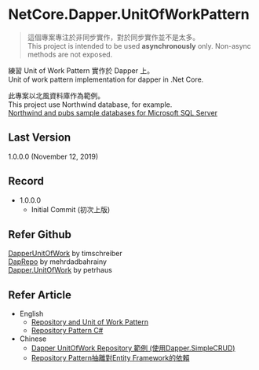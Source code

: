 # NetCore.Dapper.UnitOfWorkPattern
> 這個專案專注於非同步實作，對於同步實作並不是太多。  
> This project is intended to be used **asynchronously** only. Non-async methods are not exposed.  

練習 Unit of Work Pattern 實作於 Dapper 上。  
Unit of work pattern implementation for dapper in .Net Core.  

此專案以北風資料庫作為範例。  
This project use Northwind database, for example.  
[Northwind and pubs sample databases for Microsoft SQL Server](https://github.com/microsoft/sql-server-samples/tree/master/samples/databases/northwind-pubs)
## Last Version
1.0.0.0 (November 12, 2019)
## Record
* 1.0.0.0
  * Initial Commit (初次上版)
## Refer Github
[DapperUnitOfWork](https://github.com/timschreiber/DapperUnitOfWork) by timschreiber  
[DapRepo](https://github.com/mehrdadbahrainy/DapRepo) by mehrdadbahrainy  
[Dapper.UnitOfWork](https://github.com/outmatic/Dapper.UnitOfWork) by petrhaus  
## Refer Article
* English
  * [Repository and Unit of Work Pattern](https://www.programmingwithwolfgang.com/repository-and-unit-of-work-pattern/)  
  * [Repository Pattern C#](https://kudchikarsk.com/repository-pattern-csharp/)  
* Chinese
  * [Dapper UnitOfWork Repository 範例 (使用Dapper.SimpleCRUD)](http://gn870988-blog.logdown.com/posts/7816198-example-of-c-dapper-unitofwork-repository-using-dappersimplecrud)
  * [Repository Pattern抽離對Entity Framework的依賴](https://ithelp.ithome.com.tw/articles/10157484)  
